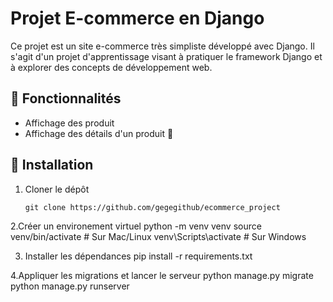 # Projet E-commerce en Django 

Ce projet est un site e-commerce très simpliste développé avec Django. Il s'agit d'un projet d'apprentissage visant à pratiquer le framework Django et à explorer des concepts de développement web.  

## 📌 Fonctionnalités  
- Affichage des produit
- Affichage des détails d'un produit 📝  

## 🚀 Installation  
1. Cloner le dépôt
   ```terminal
   git clone https://github.com/gegegithub/ecommerce_project 
2.Créer un environement virtuel
python -m venv venv
source venv/bin/activate  # Sur Mac/Linux
venv\Scripts\activate  # Sur Windows

3. Installer les dépendances
   pip install -r requirements.txt
   
4.Appliquer les migrations et lancer le serveur
python manage.py migrate
python manage.py runserver
